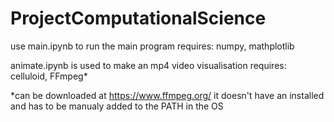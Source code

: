 # ProjectComputationalScience
 
use main.ipynb to run the main program
requires:
numpy,
mathplotlib

animate.ipynb is used to make an mp4 video visualisation
requires:
celluloid,
FFmpeg*

*can be downloaded at https://www.ffmpeg.org/ 
 it doesn't have an installed and has to be manualy added to the PATH in the OS

